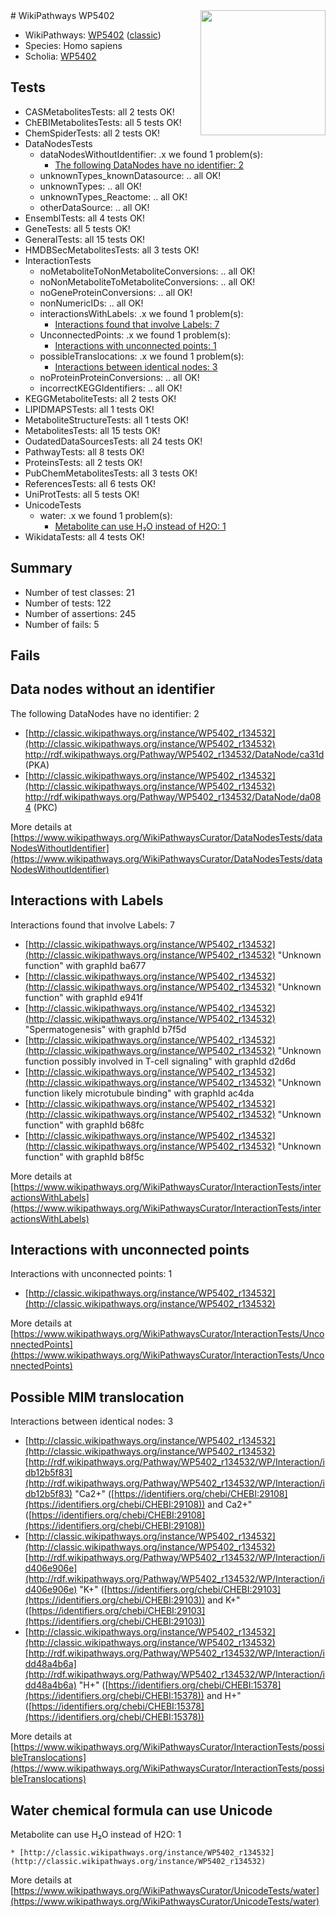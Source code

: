 <img style="float: right; width: 200px" src="https://upload.wikimedia.org/wikipedia/commons/thumb/8/83/Wplogo_with_text_500.png/640px-Wplogo_with_text_500.png" />
# WikiPathways WP5402

* WikiPathways: [WP5402](https://wikipathways.org/pathways/WP5402) ([classic](https://classic.wikipathways.org/instance/WP5402))
* Species: Homo sapiens
* Scholia: [WP5402](https://scholia.toolforge.org/wikipathways/WP5402)
## Tests
* CASMetabolitesTests: all 2 tests OK!
* ChEBIMetabolitesTests: all 5 tests OK!
* ChemSpiderTests: all 2 tests OK!
* DataNodesTests
    * dataNodesWithoutIdentifier: .x we found 1 problem(s):
        * [The following DataNodes have no identifier: 2](#d2d32fa1)
    * unknownTypes_knownDatasource: .. all OK!
    * unknownTypes: .. all OK!
    * unknownTypes_Reactome: .. all OK!
    * otherDataSource: .. all OK!
* EnsemblTests: all 4 tests OK!
* GeneTests: all 5 tests OK!
* GeneralTests: all 15 tests OK!
* HMDBSecMetabolitesTests: all 3 tests OK!
* InteractionTests
    * noMetaboliteToNonMetaboliteConversions: .. all OK!
    * noNonMetaboliteToMetaboliteConversions: .. all OK!
    * noGeneProteinConversions: .. all OK!
    * nonNumericIDs: .. all OK!
    * interactionsWithLabels: .x we found 1 problem(s):
        * [Interactions found that involve Labels: 7](#630d267e)
    * UnconnectedPoints: .x we found 1 problem(s):
        * [Interactions with unconnected points: 1](#35a61ad9)
    * possibleTranslocations: .x we found 1 problem(s):
        * [Interactions between identical nodes: 3](#1c118208)
    * noProteinProteinConversions: .. all OK!
    * incorrectKEGGIdentifiers: .. all OK!
* KEGGMetaboliteTests: all 2 tests OK!
* LIPIDMAPSTests: all 1 tests OK!
* MetaboliteStructureTests: all 1 tests OK!
* MetabolitesTests: all 15 tests OK!
* OudatedDataSourcesTests: all 24 tests OK!
* PathwayTests: all 8 tests OK!
* ProteinsTests: all 2 tests OK!
* PubChemMetabolitesTests: all 3 tests OK!
* ReferencesTests: all 6 tests OK!
* UniProtTests: all 5 tests OK!
* UnicodeTests
    * water: .x we found 1 problem(s):
        * [Metabolite can use H₂O instead of H2O: 1](#a680b2d0)
* WikidataTests: all 4 tests OK!


## Summary

* Number of test classes: 21
* Number of tests: 122
* Number of assertions: 245
* Number of fails: 5

## Fails

<a name="d2d32fa1" />

## Data nodes without an identifier

The following DataNodes have no identifier: 2

* [http://classic.wikipathways.org/instance/WP5402_r134532](http://classic.wikipathways.org/instance/WP5402_r134532) http://rdf.wikipathways.org/Pathway/WP5402_r134532/DataNode/ca31d (PKA)
* [http://classic.wikipathways.org/instance/WP5402_r134532](http://classic.wikipathways.org/instance/WP5402_r134532) http://rdf.wikipathways.org/Pathway/WP5402_r134532/DataNode/da084 (PKC)


More details at [https://www.wikipathways.org/WikiPathwaysCurator/DataNodesTests/dataNodesWithoutIdentifier](https://www.wikipathways.org/WikiPathwaysCurator/DataNodesTests/dataNodesWithoutIdentifier)

<a name="630d267e" />

## Interactions with Labels

Interactions found that involve Labels: 7

* [http://classic.wikipathways.org/instance/WP5402_r134532](http://classic.wikipathways.org/instance/WP5402_r134532) "Unknown function" with graphId ba677
* [http://classic.wikipathways.org/instance/WP5402_r134532](http://classic.wikipathways.org/instance/WP5402_r134532) "Unknown function" with graphId e941f
* [http://classic.wikipathways.org/instance/WP5402_r134532](http://classic.wikipathways.org/instance/WP5402_r134532) "Spermatogenesis" with graphId b7f5d
* [http://classic.wikipathways.org/instance/WP5402_r134532](http://classic.wikipathways.org/instance/WP5402_r134532) "Unknown function
possibly involved in
T-cell signaling" with graphId d2d6d
* [http://classic.wikipathways.org/instance/WP5402_r134532](http://classic.wikipathways.org/instance/WP5402_r134532) "Unknown function
likely microtubule
binding" with graphId ac4da
* [http://classic.wikipathways.org/instance/WP5402_r134532](http://classic.wikipathways.org/instance/WP5402_r134532) "Unknown function" with graphId b68fc
* [http://classic.wikipathways.org/instance/WP5402_r134532](http://classic.wikipathways.org/instance/WP5402_r134532) "Unknown function" with graphId b8f5c


More details at [https://www.wikipathways.org/WikiPathwaysCurator/InteractionTests/interactionsWithLabels](https://www.wikipathways.org/WikiPathwaysCurator/InteractionTests/interactionsWithLabels)

<a name="35a61ad9" />

## Interactions with unconnected points

Interactions with unconnected points: 1

* [http://classic.wikipathways.org/instance/WP5402_r134532](http://classic.wikipathways.org/instance/WP5402_r134532)


More details at [https://www.wikipathways.org/WikiPathwaysCurator/InteractionTests/UnconnectedPoints](https://www.wikipathways.org/WikiPathwaysCurator/InteractionTests/UnconnectedPoints)

<a name="1c118208" />

## Possible MIM translocation

Interactions between identical nodes: 3

* [http://classic.wikipathways.org/instance/WP5402_r134532](http://classic.wikipathways.org/instance/WP5402_r134532) [http://rdf.wikipathways.org/Pathway/WP5402_r134532/WP/Interaction/idb12b5f83](http://rdf.wikipathways.org/Pathway/WP5402_r134532/WP/Interaction/idb12b5f83) "Ca2+" ([https://identifiers.org/chebi/CHEBI:29108](https://identifiers.org/chebi/CHEBI:29108)) and 
Ca2+" ([https://identifiers.org/chebi/CHEBI:29108](https://identifiers.org/chebi/CHEBI:29108))
* [http://classic.wikipathways.org/instance/WP5402_r134532](http://classic.wikipathways.org/instance/WP5402_r134532) [http://rdf.wikipathways.org/Pathway/WP5402_r134532/WP/Interaction/id406e906e](http://rdf.wikipathways.org/Pathway/WP5402_r134532/WP/Interaction/id406e906e) "K+" ([https://identifiers.org/chebi/CHEBI:29103](https://identifiers.org/chebi/CHEBI:29103)) and 
K+" ([https://identifiers.org/chebi/CHEBI:29103](https://identifiers.org/chebi/CHEBI:29103))
* [http://classic.wikipathways.org/instance/WP5402_r134532](http://classic.wikipathways.org/instance/WP5402_r134532) [http://rdf.wikipathways.org/Pathway/WP5402_r134532/WP/Interaction/idd48a4b6a](http://rdf.wikipathways.org/Pathway/WP5402_r134532/WP/Interaction/idd48a4b6a) "H+" ([https://identifiers.org/chebi/CHEBI:15378](https://identifiers.org/chebi/CHEBI:15378)) and 
H+" ([https://identifiers.org/chebi/CHEBI:15378](https://identifiers.org/chebi/CHEBI:15378))


More details at [https://www.wikipathways.org/WikiPathwaysCurator/InteractionTests/possibleTranslocations](https://www.wikipathways.org/WikiPathwaysCurator/InteractionTests/possibleTranslocations)

<a name="a680b2d0" />

## Water chemical formula can use Unicode

Metabolite can use H₂O instead of H2O: 1
```
* [http://classic.wikipathways.org/instance/WP5402_r134532](http://classic.wikipathways.org/instance/WP5402_r134532)
```

More details at [https://www.wikipathways.org/WikiPathwaysCurator/UnicodeTests/water](https://www.wikipathways.org/WikiPathwaysCurator/UnicodeTests/water)

